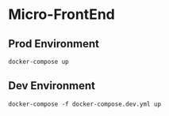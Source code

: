 # Micro-FrontEnd

## Prod Environment

 `docker-compose up`

 ## Dev Environment

`docker-compose -f docker-compose.dev.yml up`